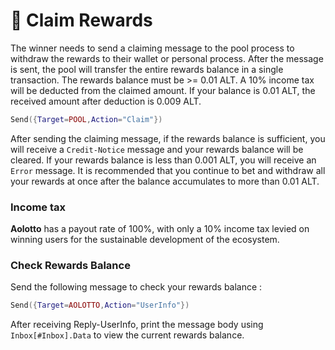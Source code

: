 # 💸 Claim Rewards

The winner needs to send a claiming message to the pool process to withdraw the rewards to their wallet or personal process. After the message is sent, the pool will transfer the entire rewards balance in a single transaction. The rewards balance must be >= 0.01 ALT. A 10% income tax will be deducted from the claimed amount. If your balance is 0.01 ALT, the received amount after deduction is 0.009 ALT.

```lua
Send({Target=POOL,Action="Claim"})
```

After sending the claiming message, if the rewards balance is sufficient, you will receive a `Credit-Notice` message and your rewards balance will be cleared. If your rewards balance is less than 0.001 ALT, you will receive an `Error` message. It is recommended that you continue to bet and withdraw all your rewards at once after the balance accumulates to more than 0.01 ALT.

### Income tax <a href="#guan-yu-suo-de-shui" id="guan-yu-suo-de-shui"></a>

**Aolotto** has a payout rate of 100%, with only a 10% income tax levied on winning users for the sustainable development of the ecosystem.&#x20;

### Check Rewards Balance <a href="#jiang-jin-yuecha-xun" id="jiang-jin-yuecha-xun"></a>

Send the following message to check your rewards balance :

```lua
Send({Target=AOLOTTO,Action="UserInfo"})
```

After receiving Reply-UserInfo, print the message body using `Inbox[#Inbox].Data` to view the current rewards balance.
